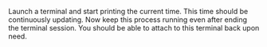 Launch a terminal and start printing the current time. This time should be continuously updating. Now keep this process running even after ending the terminal session. You should be able to attach to this terminal back upon need.